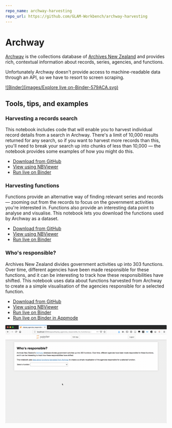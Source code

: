 ```yaml
---
repo_name: archway-harvesting
repo_url: https://github.com/GLAM-Workbench/archway-harvesting
---
```


# Archway

[Archway](https://www.archway.archives.govt.nz/) is the collections database of [Archives New Zealand](http://archives.govt.nz/) and provides rich, contextual information about records, series, agencies, and functions.

Unfortunately Archway doesn't provide access to machine-readable data through an API, so we have to resort to screen scraping.

[![Binder](images/Explore live on-Binder-579ACA.svg)](https://mybinder.org/v2/gh/GLAM-Workbench/archway-harvesting/master)

## Tools, tips, and examples

### Harvesting a records search  
This notebook includes code that will enable you to harvest individual record details from a search in Archway. There's a limit of 10,000 results returned for any search, so if you want to harvest more records than this, you'll need to break your search up into chunks of less than 10,000 — the notebook provides some examples of how you might do this.

* [Download from GitHub](https://github.com/GLAM-Workbench/archway-harvesting/blob/master/archway-records-harvest.ipynb)
* [View using NBViewer](https://nbviewer.jupyter.org/github/GLAM-Workbench/archway-harvesting/blob/master/archway-records-harvest.ipynb)
* [Run live on Binder](https://mybinder.org/v2/gh/GLAM-Workbench/archway-harvesting/master?filepath=archway-records-harvest.ipynb)

### Harvesting functions  
Functions provide an alternative way of finding relevant series and records — zooming out from the records to focus on the government activities you're interested in. Functions also provide an interesting data point to analyse and visualise. This notebook lets you download the functions used by Archway as a dataset.

* [Download from GitHub](https://github.com/GLAM-Workbench/archway-harvesting/blob/master/harvesting_functions_from_archway.ipynb)
* [View using NBViewer](https://nbviewer.jupyter.org/github/GLAM-Workbench/archway-harvesting/blob/master/harvesting_functions_from_archway.ipynb)
* [Run live on Binder](https://mybinder.org/v2/gh/GLAM-Workbench/archway-harvesting/master?filepath=harvesting_functions_from_archway.ipynb)

### Who's responsible? 
Archives New Zealand divides government activities up into 303 functions. Over time, different agencies have been made responsible for these functions, and it can be interesting to track how these responsibilities have shifted. This notebook uses data about functions harvested from Archway to create a a simple visualisation of the agencies responsible for a selected function.

* [Download from GitHub](https://github.com/GLAM-Workbench/archway-harvesting/blob/master/display_agencies_responsible_for_function.ipynb)
* [View using NBViewer](https://nbviewer.jupyter.org/github/GLAM-Workbench/archway-harvesting/blob/master/display_agencies_responsible_for_function.ipynb)
* [Run live on Binder](https://mybinder.org/v2/gh/GLAM-Workbench/archway-harvesting/master?filepath=display_agencies_responsible_for_function.ipynb)
* [Run live on Binder in Appmode](https://mybinder.org/v2/gh/GLAM-Workbench/archway-harvesting/master?urlpath=apps%2Fdisplay_agencies_responsible_for_function.ipynb)

![Screen capture](images/nz-agencies-function.gif)
